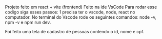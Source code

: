 Projeto feito em react + vite (frontend)
Feito na ide VsCode
Para rodar esse codigo siga esses passos: 1 precisa ter o vscode, node, react no computador.
No terminal do Vscode rode os seguintes comandos: node -v, npm -v e npm run dev.

Foi feito uma tela de cadastro de pessoas contendo o id, nome e cpf.
